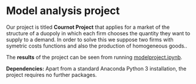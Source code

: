 # Model analysis project

Our project is titled **Cournot Project** that applies for a market of the structure of a duopoly in which each firm chooses the quantity they want to supply to a demand. In order to solve this we suppose two firms with symetric costs functions and also the production of homogeneous goods..

The **results** of the project can be seen from running [modelproject.ipynb](modelproject.ipynb).

**Dependencies:** Apart from a standard Anaconda Python 3 installation, the project requires no further packages.
